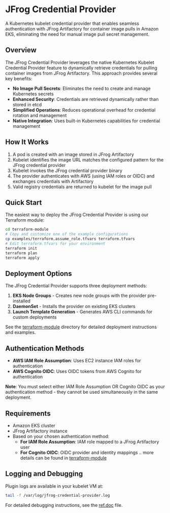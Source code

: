 # JFrog Credential Provider

A Kubernetes kubelet credential provider that enables seamless authentication with JFrog Artifactory for container image pulls in Amazon EKS, eliminating the need for manual image pull secret management.

## Overview

The JFrog Credential Provider leverages the native Kubernetes Kubelet Credential Provider feature to dynamically retrieve credentials for pulling container images from JFrog Artifactory. This approach provides several key benefits:

- **No Image Pull Secrets**: Eliminates the need to create and manage Kubernetes secrets
- **Enhanced Security**: Credentials are retrieved dynamically rather than stored in etcd
- **Simplified Operations**: Reduces operational overhead for credential rotation and management
- **Native Integration**: Uses built-in Kubernetes capabilities for credential management

## How It Works

1. A pod is created with an image stored in JFrog Artifactory
2. Kubelet identifies the image URL matches the configured pattern for the JFrog credential provider
3. Kubelet invokes the JFrog credential provider binary
4. The provider authenticates with AWS (using IAM roles or OIDC) and exchanges credentials with Artifactory
5. Valid registry credentials are returned to kubelet for the image pull

## Quick Start

The easiest way to deploy the JFrog Credential Provider is using our Terraform module:

```bash
cd terraform-module
# Copy and customize one of the example configurations
cp examples/terraform.assume_role.tfvars terraform.tfvars
# Edit terraform.tfvars for your environment
terraform init
terraform plan
terraform apply
```

## Deployment Options

The JFrog Credential Provider supports three deployment methods:

1. **EKS Node Groups** - Creates new node groups with the provider pre-installed
2. **DaemonSet** - Installs the provider on existing EKS clusters
3. **Launch Template Generation** - Generates AWS CLI commands for custom deployments

See the [terraform-module](./terraform-module) directory for detailed deployment instructions and examples.

## Authentication Methods

- **AWS IAM Role Assumption**: Uses EC2 instance IAM roles for authentication
- **AWS Cognito OIDC**: Uses OIDC tokens from AWS Cognito for authentication

**Note**: You must select either IAM Role Assumption OR Cognito OIDC as your authentication method - they cannot be used simultaneously in the same deployment.

## Requirements

- Amazon EKS cluster
- JFrog Artifactory instance
- Based on your chosen authentication method:
  - **For IAM Role Assumption**: IAM role mapped to a JFrog Artifactory user
  - **For Cognito OIDC**: OIDC provider and identity mappings
.. more details can be found in [terraform-module](./terraform-module)


## Logging and Debugging

Plugin logs are available in your kubelet VM at:
```bash
tail -f /var/log/jfrog-credential-provider.log
```

For detailed debugging instructions, see the [ref.doc](./to_be_entered_later) file.

